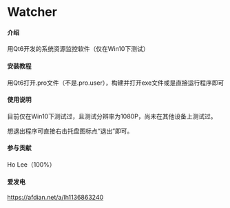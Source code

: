 # Watcher

#### 介绍
用Qt6开发的系统资源监控软件（仅在Win10下测试）


#### 安装教程
用Qt6打开.pro文件（不是.pro.user），构建并打开exe文件或是直接运行程序即可

#### 使用说明
目前仅在Win10下测试过，且测试分辨率为1080P，尚未在其他设备上测试过。

想退出程序可直接右击托盘图标点“退出”即可。

#### 参与贡献
Ho Lee（100%）

#### 爱发电

https://afdian.net/a/lh1136863240

